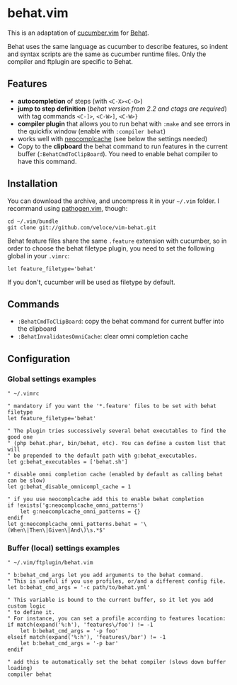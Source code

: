 # behat.vim

This is an adaptation of [cucumber.vim](https://github.com/tpope/vim-cucumber)
for [Behat](http://behat.org).

Behat uses the same language as cucumber to describe features, so indent and
syntax scripts are the same as cucumber runtime files. Only the compiler and
ftplugin are specific to Behat.

## Features

* **autocompletion** of steps (with `<C-X><C-O>`)
* **jump to step definition** (*behat version from 2.2 and ctags are required*) with
tag commands `<C-]>`, `<C-W>]`, `<C-W>}`
* **compiler plugin** that allows you to run behat with `:make` and see errors in
the quickfix window (enable with `:compiler behat`)
* works well with [neocomplcache](https://github.com/Shougo/neocomplcache)
(see below the settings needed)
* Copy to the **clipboard** the behat command to run features in the current buffer
(`:BehatCmdToClipBoard`). You need to enable behat compiler to have this command.

## Installation

You can download the archive, and uncompress it in your `~/.vim` folder.
I recommand using [pathogen.vim](https://github.com/tpope/vim-pathogen), though:

    cd ~/.vim/bundle
    git clone git://github.com/veloce/vim-behat.git

Behat feature files share the same `.feature` extension with cucumber, so in
order to choose the behat filetype plugin, you need to set the following global
in your `.vimrc`:

    let feature_filetype='behat'

If you don't, cucumber will be used as filetype by default.

## Commands

* `:BehatCmdToClipBoard`: copy the behat command for current buffer into the
  clipboard
* `:BehatInvalidatesOmniCache`: clear omni completion cache

## Configuration

### Global settings examples

```vim
" ~/.vimrc

" mandatory if you want the '*.feature' files to be set with behat filetype
let feature_filetype='behat'

" The plugin tries successively several behat executables to find the good one
" (php behat.phar, bin/behat, etc). You can define a custom list that will
" be prepended to the default path with g:behat_executables.
let g:behat_executables = ['behat.sh']

" disable omni completion cache (enabled by default as calling behat can be slow)
let g:behat_disable_omnicompl_cache = 1

" if you use neocomplcache add this to enable behat completion
if !exists('g:neocomplcache_omni_patterns')
    let g:neocomplcache_omni_patterns = {}
endif
let g:neocomplcache_omni_patterns.behat = '\(When\|Then\|Given\|And\)\s.*$'
```

### Buffer (local) settings examples

```vim
" ~/.vim/ftplugin/behat.vim

" b:behat_cmd_args let you add arguments to the behat command.
" This is useful if you use profiles, or/and a different config file.
let b:behat_cmd_args = '-c path/to/behat.yml'

" This variable is bound to the current buffer, so it let you add custom logic
" to define it.
" For instance, you can set a profile according to features location:
if match(expand('%:h'), 'features\/foo') != -1
    let b:behat_cmd_args = '-p foo'
elseif match(expand('%:h'), 'features\/bar') != -1
    let b:behat_cmd_args = '-p bar'
endif

" add this to automatically set the behat compiler (slows down buffer loading)
compiler behat
```
